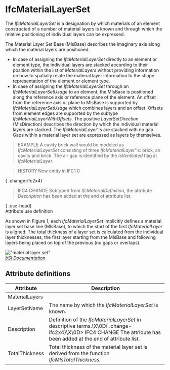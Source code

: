IfcMaterialLayerSet
===================
The _IfcMaterialLayerSet_ is a designation by which materials of an element
constructed of a number of material layers is known and through which the
relative positioning of individual layers can be expressed.  
  
The Material Layer Set Base (MlsBase) describes the imaginary axis along which
the material layers are positioned.  
  
* In case of assigning the _IfcMaterialLayerSet_ directly to an element or element type, the individual layers are stacked according to their position within the list of _MaterialLayers_ without providing information on how to spatially relate the material layer information to the shape representation of the element or element type.   
* In case of assigning the _IfcMaterialLayerSet_ through an _IfcMaterialLayerSetUsage_ to an element, the MlsBase is positioned along the reference axis or reference plane of the element. An offset from the reference axis or plane to MlsBase is supported by _IfcMaterialLayerSetUsage_ which combines layers and an offset. Offsets from element edges are supported by the subtype _IfcMaterialLayerWithOffsets_. The positive _LayerSetDirection_ (MlsDirection) describes the direction by which the individual material layers are stacked. The _IfcMaterialLayer_''s are stacked with no gap. Gaps within a material layer set are expressed as layers by themselves.  
  
> EXAMPLE A cavity brick wall would be modeled as _IfcMaterialLayerSet_
> consisting of three _IfcMaterialLayer_''s: brick, air cavity and brick. The
> air gap is identified by the _IsVentilated_ flag at _IfcMaterialLayer_.  
  
> HISTORY  New entity in IFC1.0  
  
{ .change-ifc2x4}  
> IFC4 CHANGE  Subtyped from _IfcMaterialDefinition_, the attribute
> _Description_ has been added at the end of attribute list.  
  
{ .use-head}  
Attribute use definition  
  
As shown in Figure 1, each _IfcMaterialLayerSet_ implicitly defines a material
layer set base line (MlsBase), to which the start of the first
_IfcMaterialLayer_ is aligned. The total thickness of a layer set is
calculated from the individual layer thicknesses, the first layer starting
from the MlsBase and following layers being placed on top of the previous (no
gaps or overlaps).  
  
!["material layer set"](../figures/ifcmateriallayerset-01.png "Figure 1 --
Material layer set")  
[ _bSI
Documentation_](https://standards.buildingsmart.org/IFC/DEV/IFC4_2/FINAL/HTML/schema/ifcmaterialresource/lexical/ifcmateriallayerset.htm)


Attribute definitions
---------------------
| Attribute      | Description                                                                                                                                                       |
|----------------|-------------------------------------------------------------------------------------------------------------------------------------------------------------------|
| MaterialLayers |                                                                                                                                                                   |
| LayerSetName   | The name by which the _IfcMaterialLayerSet_ is known.                                                                                                             |
| Description    | Definition of the _IfcMaterialLayerSet_ in descriptive terms.\X\0D{ .change-ifc2x4}\X\0D> IFC4 CHANGE  The attribute has been added at the end of attribute list. |
| TotalThickness | Total thickness of the material layer set is derived from the function _IfcMlsTotalThickness._                                                                    |

